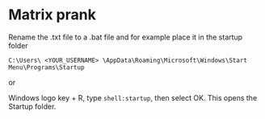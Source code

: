 # Matrix prank

Rename the .txt file to a .bat file and for example place it in the startup folder

```
C:\Users\ <YOUR_USERNAME> \AppData\Roaming\Microsoft\Windows\Start Menu\Programs\Startup
```
or

Windows logo key + R, type `shell:startup`, then select OK. This opens the Startup folder.
